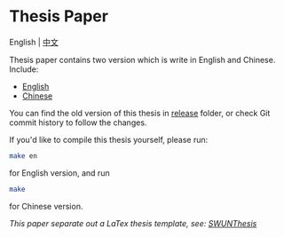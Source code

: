 # Thesis Paper

English | [中文](./README.md)

Thesis paper contains two version which is write in English and Chinese. Include:

* [English](./main-en.pdf)
* [Chinese](./main-cn.pdf)

You can find the old version of this thesis in [release](./release) folder, or check Git commit history to follow the changes.

If you'd like to compile this thesis yourself, please run:

```bash
make en
```

for English version, and run

```bash
make
```

for Chinese version.

*This paper separate out a LaTex thesis template, see: [SWUNThesis](https://github.com/changkun/SWUNThesis)*
